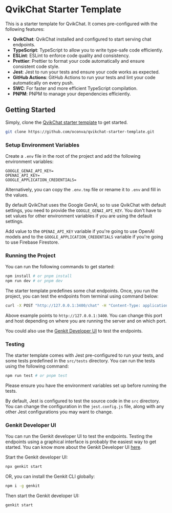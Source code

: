 # QvikChat Starter Template

This is a starter template for QvikChat. It comes pre-configured with the following features:

- **QvikChat**: QvikChat installed and configured to start serving chat endpoints.
- **TypeScript**: TypeScript to allow you to write type-safe code efficiently.
- **ESLint**: ESLint to enforce code quality and consistency.
- **Prettier**: Prettier to format your code automatically and ensure consistent code style.
- **Jest**: Jest to run your tests and ensure your code works as expected.
- **GitHub Actions**: GitHub Actions to run your tests and lint your code automatically on every push.
- **SWC**: For faster and more efficient TypeScript compilation.
- **PNPM**: PNPM to manage your dependencies efficiently.

## Getting Started

Simply, clone the [QvikChat starter template](https://github.com/oconva/qvikchat-starter-template) to get started.

```bash copy
git clone https://github.com/oconva/qvikchat-starter-template.git
```

### Setup Environment Variables

Create a `.env` file in the root of the project and add the following environment variables:

```env copy
GOOGLE_GENAI_API_KEY=
OPENAI_API_KEY=
GOOGLE_APPLICATION_CREDENTIALS=
```

Alternatively, you can copy the `.env.tmp` file or rename it to `.env` and fill in the values.

By default QvikChat uses the Google GenAI, so to use QvikChat with default settings, you need to provide the `GOOGLE_GENAI_API_KEY`. You don't have to set values for other environment variables if you are using the default settings.

Add value to the `OPENAI_API_KEY` variable if you're going to use OpenAI models and to the `GOOGLE_APPLICATION_CREDENTIALS` variable if you're going to use Firebase Firestore.

### Running the Project

You can run the following commands to get started:

```bash copy
npm install # or pnpm install
npm run dev # or pnpm dev
```

The starter template predefines some chat endpoints. Once, you run the project, you can test the endpoints from terminal using command below:

```bash copy
curl -X POST "http://127.0.0.1:3400/chat" -H "Content-Type: application/json"  -d '{"data": { "query": "Answer in one sentence: What is Firebase Firestore?" } }'
```

Above example points to `http://127.0.0.1:3400`. You can change this port and host depending on where you are running the server and on which port.

You could also use the [Genkit Developer UI](#genkit-developer-ui) to test the endpoints.

### Testing

The starter template comes with Jest pre-configured to run your tests, and some tests predefined in the `src/tests` directory. You can run the tests using the following command:

```bash copy
npm run test # or pnpm test
```

Please ensure you have the environment variables set up before running the tests.

By default, Jest is configured to test the source code in the `src` directory. You can change the configuration in the `jest.config.js` file, along with any other Jest configurations you may want to change.

### Genkit Developer UI

You can run the Genkit developer UI to test the endpoints. Testing the endpoints using a graphical interface is probably the easiest way to get started. You can know more about the Genkit Developer UI [here](https://firebase.google.com/docs/genkit/devtools#genkit_developer_ui).

Start the Genkit developer UI:

```bash copy
npx genkit start
```

OR, you can install the Genkit CLI globally:

```bash copy
npm i -g genkit
```

Then start the Genkit developer UI:

```bash copy
genkit start
```
